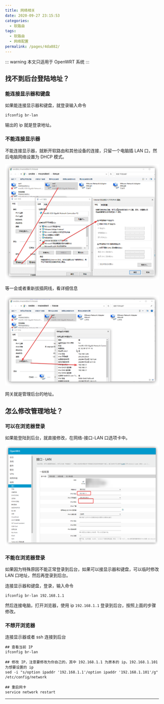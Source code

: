 ```yaml
---
title: 网络相关
date: 2020-09-27 23:15:53
categories:
  - 软路由
tags:
  - 软路由
  - 网络配置
permalink: /pages/4da882/
---
```


::: warning
本文只适用于 OpenWRT 系统
:::

## 找不到后台登陆地址？

### 能连接显示器和键盘

如果能连接显示器和键盘，就登录输入命令

```
ifconfig br-lan
```

输出的 ip 就是登录地址。

### 不能连接显示器

不能连接显示器，就断开软路由和其他设备的连接，只留一个电脑插 LAN 口，然后电脑网络设置为 DHCP 模式。

![](./img/5f714164160a154a67f9a01e.png)

等一会或者重新拔插网线，看详细信息

![](./img/5f714164160a154a67f9a01b.png)

网关就是管理后台的地址。

## 怎么修改管理地址？

### 可以在浏览器登录

如果能登陆到后台，就直接修改，在网络-接口-LAN 口选项卡中。

![](./img/5f714164160a154a67f9a025.png)

### 不能在浏览器登录

如果因为特殊原因不能正常登录到后台，如果可以接显示器和键盘，可以临时修改 LAN 口地址，然后再登录到后台。

连接显示器和键盘，登录，输入命令

```
ifconfig br-lan 192.168.1.1
```

然后连接电脑，打开浏览器，使用 ip `192.168.1.1` 登录到后台，按照上面的步骤修改。

### 不想开浏览器

连接显示器或者 ssh 连接到后台

```
## 查看当前 IP
ifconfig br-lan

## 修改 IP，注意要修改为你自己的，其中 192.168.1.1 为原本的 ip，192.168.1.101 为想要设置的 ip
sed -i "s/option ipaddr '192.168.1.1'/option ipaddr '192.168.1.101'/g" /etc/config/network

## 重启网卡
service network restart
```

---
